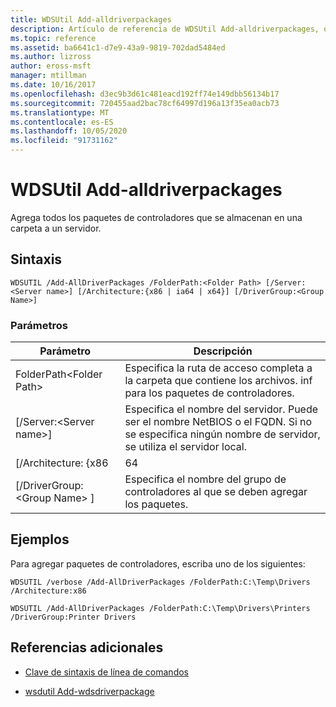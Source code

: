 ```yaml
---
title: WDSUtil Add-alldriverpackages
description: Artículo de referencia de WDSUtil Add-alldriverpackages, que agrega todos los paquetes de controladores que se almacenan en una carpeta a un servidor.
ms.topic: reference
ms.assetid: ba6641c1-d7e9-43a9-9819-702dad5484ed
ms.author: lizross
author: eross-msft
manager: mtillman
ms.date: 10/16/2017
ms.openlocfilehash: d3ec9b3d61c481eacd192ff74e149dbb56134b17
ms.sourcegitcommit: 720455aad2bac78cf64997d196a13f35ea0acb73
ms.translationtype: MT
ms.contentlocale: es-ES
ms.lasthandoff: 10/05/2020
ms.locfileid: "91731162"
---
```

# <a name="wdsutil-add-alldriverpackages"></a>WDSUtil Add-alldriverpackages

Agrega todos los paquetes de controladores que se almacenan en una carpeta a un servidor.

## <a name="syntax"></a>Sintaxis

```
WDSUTIL /Add-AllDriverPackages /FolderPath:<Folder Path> [/Server:<Server name>] [/Architecture:{x86 | ia64 | x64}] [/DriverGroup:<Group Name>]
```

### <a name="parameters"></a>Parámetros

|          Parámetro           |                                                              Descripción                                                              |
|------------------------------|---------------------------------------------------------------------------------------------------------------------------------------|
|  FolderPath\<Folder Path>  |                      Especifica la ruta de acceso completa a la carpeta que contiene los archivos. inf para los paquetes de controladores.                      |
|   [/Server:\<Server name>]   | Especifica el nombre del servidor. Puede ser el nombre NetBIOS o el FQDN. Si no se especifica ningún nombre de servidor, se utiliza el servidor local. |
|     [/Architecture: {x86      |                                                                 64                                                                  |
| [/DriverGroup: \<Group Name> ] |                             Especifica el nombre del grupo de controladores al que se deben agregar los paquetes.                             |

## <a name="examples"></a>Ejemplos

Para agregar paquetes de controladores, escriba uno de los siguientes:
```
WDSUTIL /verbose /Add-AllDriverPackages /FolderPath:C:\Temp\Drivers /Architecture:x86
```
```
WDSUTIL /Add-AllDriverPackages /FolderPath:C:\Temp\Drivers\Printers /DriverGroup:Printer Drivers
```

## <a name="additional-references"></a>Referencias adicionales

- [Clave de sintaxis de línea de comandos](command-line-syntax-key.md)

- [wsdutil Add-wdsdriverpackage](/previous-versions/windows/powershell-scripting/dn283440(v=wps.630))
